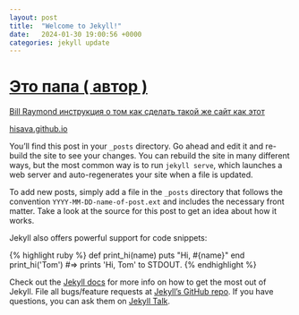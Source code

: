 ```yaml
---
layout: post
title:  "Welcome to Jekyll!"
date:   2024-01-30 19:00:56 +0000
categories: jekyll update
---
```

# [Это папа ( автор )](https://billraymond.github.io/github-pages-with-docker/)

[Bill Raymond инструкция о том как сделать такой же сайт как этот](https://gist.github.com/BillRaymond/db761d6b53dc4a237b095819d33c7332)

[hisava.github.io](https://hisava.github.io/)

You’ll find this post in your `_posts` directory. Go ahead and edit it and re-build the site to see your changes. You can rebuild the site in many different ways, but the most common way is to run `jekyll serve`, which launches a web server and auto-regenerates your site when a file is updated.

To add new posts, simply add a file in the `_posts` directory that follows the convention `YYYY-MM-DD-name-of-post.ext` and includes the necessary front matter. Take a look at the source for this post to get an idea about how it works.

Jekyll also offers powerful support for code snippets:

{% highlight ruby %}
def print_hi(name)
  puts "Hi, #{name}"
end
print_hi('Tom')
#=> prints 'Hi, Tom' to STDOUT.
{% endhighlight %}

Check out the [Jekyll docs][jekyll-docs] for more info on how to get the most out of Jekyll. File all bugs/feature requests at [Jekyll’s GitHub repo][jekyll-gh]. If you have questions, you can ask them on [Jekyll Talk][jekyll-talk].

[jekyll-docs]: https://jekyllrb.com/docs/home
[jekyll-gh]:   https://github.com/jekyll/jekyll
[jekyll-talk]: https://talk.jekyllrb.com/
